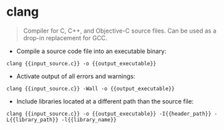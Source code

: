 # clang

> Compiler for C, C++, and Objective-C source files. Can be used as a drop-in replacement for GCC.

- Compile a source code file into an executable binary:

`clang {{input_source.c}} -o {{output_executable}}`

- Activate output of all errors and warnings:

`clang {{input_source.c}} -Wall -o {{output_executable}}`

- Include libraries located at a different path than the source file:

`clang {{input_source.c}} -o {{output_executable}} -I{{header_path}} -L{{library_path}} -l{{library_name}}`
